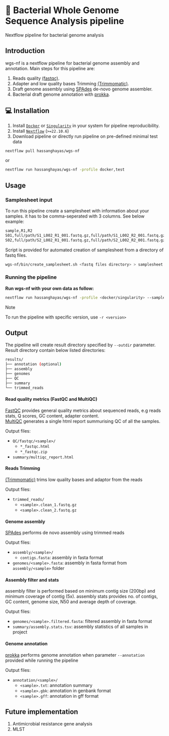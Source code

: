 # 🧬 Bacterial Whole Genome Sequence Analysis pipeline
Nextflow pipeline for bacterial genome analysis

## Introduction
wgs-nf is a nextflow pipeline for bacterial genome assembly and annotation.
Main steps for this pipeline are:
1. Reads quality [(fastqc)](https://www.bioinformatics.babraham.ac.uk/projects/fastqc/).
2. Adapter and low quality bases Trimming [(Trimmomatic)](http://www.usadellab.org/cms/index.php?page=trimmomatic).
3. Draft genome assembly using [SPAdes](https://ablab.github.io/spades/) de-novo genome assembler.
4. Bacterial draft genome annotation with [prokka](https://github.com/tseemann/prokka).


## 💻 Installation
1. Install [`Docker`](https://docs.docker.com/engine/install/) or [`Singularity`](https://docs.sylabs.io/guides/3.0/user-guide/) in your system for pipeline reproducibility.
2. Install [`Nextflow`](https://www.nextflow.io/docs/latest/getstarted.html#installation) (`>=22.10.6`)
3. Download pipeline or directly run pipeline on pre-defined minimal test data
```bash
nextflow pull hassanghayas/wgs-nf
```
or
```bash
nextflow run hassanghayas/wgs-nf -profile docker,test
```

## Usage

### Samplesheet input
To run this pipeline create a samplesheet with information about your samples. it has to be comma-seperated with 3 columns. See below example:
```bash
sample,R1,R2
S01,full/path/S1_L002_R1_001.fastq.gz,full/path/S1_L002_R2_001.fastq.gz
S02,full/path/S2_L002_R1_001.fastq.gz,full/path/S2_L002_R2_001.fastq.gz
```
Script is provided for automated creation of samplesheet from a directory of fastq files.
```bash
wgs-nf/bin/create_samplesheet.sh <fastq files directory> > samplesheet.csv
```

### Running the pipeline
**Run wgs-nf with your own data as follow:**
```bash
nextflow run hassanghayas/wgs-nf -profile <docker/singularity> --samplesheet <samplesheet.csv> --outdir <results directory>
```

> [!NOTE]
> To run the pipeline with specific version, use `-r <version>`

## Output
The pipeline will create result directory specified by `--outdir` parameter. Result directory contain below listed directories:

```bash
results/
├── annotation (optional)
├── assembly
├── genomes
├── QC
├── summary
└── trimmed_reads
```
#### Read quality metrics (FastQC and MultiQC)
[FastQC](http://www.bioinformatics.babraham.ac.uk/projects/fastqc/) provides general quality metrics about sequenced reads, e.g reads stats, Q scores, GC content, adapter content.  
[MultiQC](https://github.com/MultiQC/MultiQC) generates a single html report summurising QC of all the samples.

Output files:
- `QC/fastqc/<sample>/`
    - `*_fastqc.html`
    - `*_fastqc.zip`
- `summary/multiqc_report.html`

#### Reads Trimming
[(Trimmomatic)](http://www.usadellab.org/cms/index.php?page=trimmomatic) trims low quality bases and adaptor from the reads

Output files:
- `trimmed_reads/`
    - `<sample>.clean_1.fastq.gz`
    - `<sample>.clean_2.fastq.gz`

#### Genome assembly
[SPAdes](https://ablab.github.io/spades/) performs de novo assembly using trimmed reads

Output files:
- `assembly/<sample>/`
    - `contigs.fasta`: assembly in fasta format
- `genomes/<sample>.fasta`: assembly in fasta format from `assembly/<sample>` folder

#### Assembly filter and stats
assembly filter is performed based on minimum contig size (200bp) and minimum coverage of contig (5x). assembly stats provides no. of contigs, GC content, genome size, N50 and average depth of coverage.

Output files:
- `genomes/<sample>.filtered.fasta`: filtered assembly in fasta format
- `summary/assembly.stats.tsv`: assembly statistics of all samples in project

#### Genome annotation
[prokka](https://github.com/tseemann/prokka) performs genome annotation when parameter `--annotation` provided while running the pipeline

Output files:
- `annotation/<sample>/`
    - `<sample>.txt`: annotation summary
    - `<sample>.gbk`: annotation in genbank format
    - `<sample>.gff`: annotation in gff format

## Future implementation
1. Antimicrobial resistance gene analysis
2. MLST

